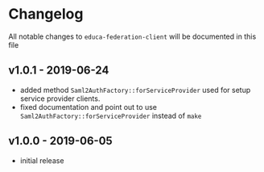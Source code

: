 # Changelog

All notable changes to `educa-federation-client` will be documented in this file

## v1.0.1 - 2019-06-24

- added method `Saml2AuthFactory::forServiceProvider` used for setup service provider clients.
- fixed documentation and point out to use `Saml2AuthFactory::forServiceProvider` instead of `make`

## v1.0.0 - 2019-06-05

- initial release
